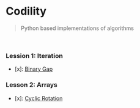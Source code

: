 # Codility
> Python based implementations of algorithms

<br>

### Lession 1: Iteration
- [x]: [Binary Gap](01_binary_gap.py)

### Lesson 2: Arrays
- [x]: [Cyclic Rotation](02_cyclic_rotation.py)